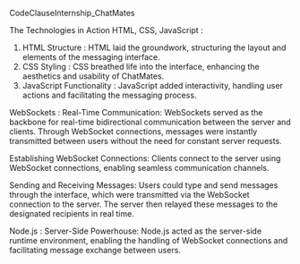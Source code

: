 CodeClauseInternship_ChatMates

The Technologies in Action
HTML, CSS, JavaScript :
1. HTML Structure : HTML laid the groundwork, structuring the layout and elements of the messaging interface.
2. CSS Styling : CSS breathed life into the interface, enhancing the aesthetics and usability of ChatMates.
3. JavaScript Functionality : JavaScript added interactivity, handling user actions and facilitating the messaging process.

WebSockets :
Real-Time Communication: WebSockets served as the backbone for real-time bidirectional communication between the server and clients. Through WebSocket connections, messages were instantly transmitted between users without the need for constant server requests.

Establishing WebSocket Connections: Clients connect to the server using WebSocket connections, enabling seamless communication channels.

Sending and Receiving Messages: Users could type and send messages through the interface, which were transmitted via the WebSocket connection to the server. The server then relayed these messages to the designated recipients in real time.

Node.js :
Server-Side Powerhouse: Node.js acted as the server-side runtime environment, enabling the handling of WebSocket connections and facilitating message exchange between users.
